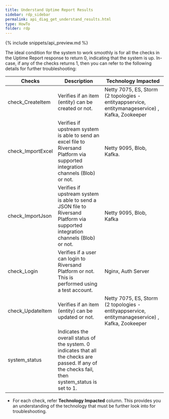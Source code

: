 ```yaml
---
title: Understand Uptime Report Results
sidebar: rdp_sidebar
permalink: api_diag_get_understand_results.html
type: HowTo
folder: rdp
---
```


{% include snippets/api_preview.md %}

The ideal condition for the system to work smoothly is for all the checks in the Uptime Report response to return 0, indicating that the system is up. In-case, if any of the checks returns 1, then you can refer to the following details for further troubleshooting:

| Checks | Description | Technology Impacted |
|---------------------|--------------|----------------|
| check_CreateItem | Verifies if an item (entity) can be created or not.| Netty 7075, ES, Storm (2 topologies - entityappservice, entitymanageservice) , Kafka, Zookeeper|
| check_ImportExcel | Verifies if upstream system is able to send an excel file to Riversand Platform via supported integration channels (Blob) or not.| Netty 9095, Blob, Kafka.|
| check_ImportJson |  Verifies if upstream system is able to send a JSON file to Riversand Platform via supported integration channels (Blob) or not. | Netty 9095, Blob, Kafka |
| check_Login | Verifies if a user can login to Riversand Platform or not. This is performed using a test account. | Nginx, Auth Server|
| check_UpdateItem | Verifies if an item (entity) can be updated or not. |Netty 7075, ES, Storm (2 topologies - entityappservice, entitymanageservice) , Kafka, Zookeeper|
| system_status | Indicates the overall status of the system. 0 indicates that all the checks are passed. If any of the checks fail, then system_status is set to 1.||

* For each check, refer **Technology Impacted** column. This provides you an understanding of the technology that must be further look into for troubleshooting.
